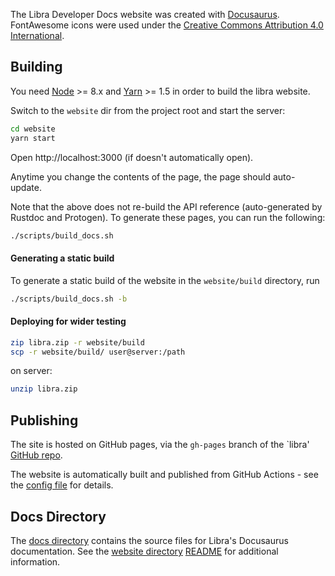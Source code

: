 The Libra Developer Docs website was created with [Docusaurus](https://docusaurus.io/).
FontAwesome icons were used under the
[Creative Commons Attribution 4.0 International](https://fontawesome.com/license).

## Building

You need [Node](https://nodejs.org/en/) >= 8.x and
[Yarn](https://yarnpkg.com/en/) >= 1.5 in order to build the libra website.

Switch to the `website` dir from the project root and start the server:
```bash
cd website
yarn start
```

Open http://localhost:3000 (if doesn't automatically open).

Anytime you change the contents of the page, the page should auto-update.

Note that the above does not re-build the API reference (auto-generated by
Rustdoc and Protogen). To generate these pages, you can run the following:
```bash
./scripts/build_docs.sh
```

#### Generating a static build

To generate a static build of the website in the `website/build` directory, run
```bash
./scripts/build_docs.sh -b
```

#### Deploying for wider testing

```bash
zip libra.zip -r website/build
scp -r website/build/ user@server:/path
```

on server:
```bash
unzip libra.zip
```

## Publishing

The site is hosted on GitHub pages, via the `gh-pages` branch of the `libra'
[GitHub repo](https://github.com/libra/libra/developers.libra.org).

The website is automatically built and published from GitHub Actions - see the
[config file](https://github.com/libra/libra/blob/master/.github/workflows/developer-site-deploy.yml)
for details.

## Docs Directory

The [docs directory](./docs/) contains the source files for Libra's Docusaurus documentation. See the [website directory](./website/) [README](./website/README.md) for additional information.
